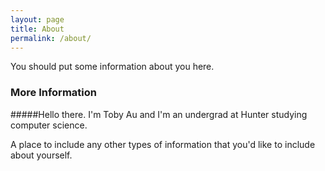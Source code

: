 ```yaml
---
layout: page
title: About
permalink: /about/
---
```


You should put some information about you here.

### More Information
#####Hello there.
I'm Toby Au and I'm an undergrad at Hunter studying computer science.

A place to include any other types of information that you'd like to include about yourself.

